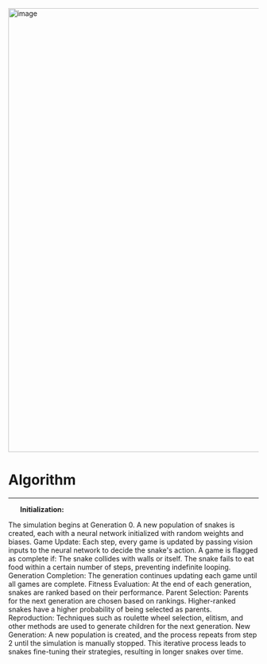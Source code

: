 <img width="893" alt="image" src="https://github.com/user-attachments/assets/f9281d46-adb4-4dd4-b872-7d4dae8539df">


<h1>Algorithm</h1>
<hr>
<ol><strong>Initialization:</strong></ol>
The simulation begins at Generation 0.
A new population of snakes is created, each with a neural network initialized with random weights and biases.
Game Update:
Each step, every game is updated by passing vision inputs to the neural network to decide the snake's action.
A game is flagged as complete if:
The snake collides with walls or itself.
The snake fails to eat food within a certain number of steps, preventing indefinite looping.
Generation Completion:
The generation continues updating each game until all games are complete.
Fitness Evaluation:
At the end of each generation, snakes are ranked based on their performance.
Parent Selection:
Parents for the next generation are chosen based on rankings. Higher-ranked snakes have a higher probability of being selected as parents.
Reproduction:
Techniques such as roulette wheel selection, elitism, and other methods are used to generate children for the next generation.
New Generation:
A new population is created, and the process repeats from step 2 until the simulation is manually stopped.
This iterative process leads to snakes fine-tuning their strategies, resulting in longer snakes over time.
